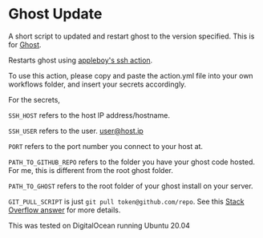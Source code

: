 # Ghost Update
A short script to updated and restart ghost to the version specified. This is for [Ghost](https://github.com/TryGhost/Ghost).

Restarts ghost using [appleboy's ssh action](https://github.com/appleboy/ssh-action).

To use this action, please copy and paste the action.yml file into your own workflows folder, and insert your secrets accordingly.
 
For the secrets,

  `SSH_HOST` refers to the host IP address/hostname.
  
  `SSH_USER` refers to the user. user@host.ip
  
  `PORT` refers to the port number you connect to your host at.
  
  `PATH_TO_GITHUB_REPO` refers to the folder you have your ghost code hosted. For me, this is different from the root ghost folder.
  
  `PATH_TO_GHOST` refers to the root folder of your ghost install on your server.
  
  `GIT_PULL_SCRIPT` is just `git pull token@github.com/repo`. See this [Stack Overflow answer](https://stackoverflow.com/questions/61447350/automatically-pull-from-remote-using-github-actions) for more details.
  
This was tested on DigitalOcean running Ubuntu 20.04
